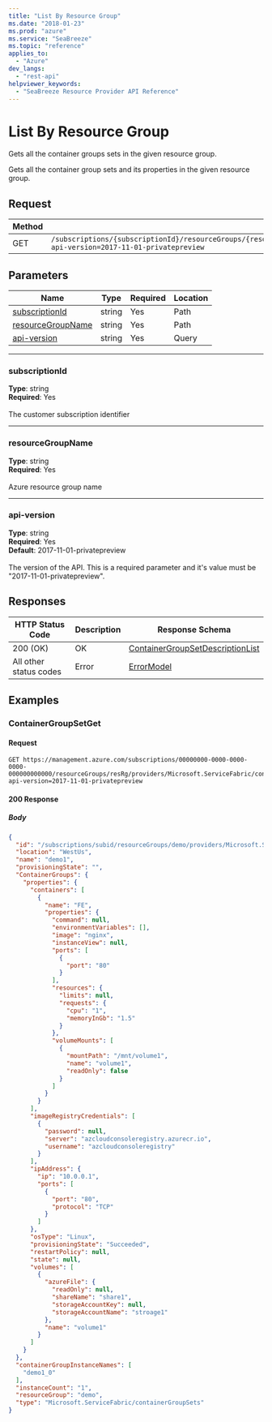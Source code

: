 ```yaml
---
title: "List By Resource Group"
ms.date: "2018-01-23"
ms.prod: "azure"
ms.service: "SeaBreeze"
ms.topic: "reference"
applies_to: 
  - "Azure"
dev_langs: 
  - "rest-api"
helpviewer_keywords: 
  - "SeaBreeze Resource Provider API Reference"
---
```

# List By Resource Group
Gets all the container groups sets in the given resource group.

Gets all the container group sets and its properties in the given resource group.

## Request
| Method | Request URI |
| ------ | ----------- |
| GET | `/subscriptions/{subscriptionId}/resourceGroups/{resourceGroupName}/providers/Microsoft.ServiceFabric/containerGroupSets?api-version=2017-11-01-privatepreview` |


## Parameters
| Name | Type | Required | Location |
| --- | --- | --- | --- |
| [subscriptionId](#subscriptionid) | string | Yes | Path |
| [resourceGroupName](#resourcegroupname) | string | Yes | Path |
| [api-version](#api-version) | string | Yes | Query |

____
### subscriptionId
__Type__: string <br/>
__Required__: Yes<br/>
<br/>
The customer subscription identifier

____
### resourceGroupName
__Type__: string <br/>
__Required__: Yes<br/>
<br/>
Azure resource group name

____
### api-version
__Type__: string <br/>
__Required__: Yes<br/>
__Default__: 2017-11-01-privatepreview <br/>
<br/>
The version of the API. This is a required parameter and it's value must be "2017-11-01-privatepreview".

## Responses

| HTTP Status Code | Description | Response Schema |
| --- | --- | --- |
| 200 (OK) | OK<br/> | [ContainerGroupSetDescriptionList](seabreeze-model-containergroupsetdescriptionlist.md) |
| All other status codes | Error<br/> | [ErrorModel](seabreeze-model-errormodel.md) |

## Examples

### ContainerGroupSetGet

#### Request
```
GET https://management.azure.com/subscriptions/00000000-0000-0000-0000-000000000000/resourceGroups/resRg/providers/Microsoft.ServiceFabric/containerGroupSets?api-version=2017-11-01-privatepreview
```

#### 200 Response
##### Body
```json
{
  "id": "/subscriptions/subid/resourceGroups/demo/providers/Microsoft.ServiceFabric/containerGroupSets/demo1",
  "location": "WestUs",
  "name": "demo1",
  "provisioningState": "",
  "ContainerGroups": {
    "properties": {
      "containers": [
        {
          "name": "FE",
          "properties": {
            "command": null,
            "environmentVariables": [],
            "image": "nginx",
            "instanceView": null,
            "ports": [
              {
                "port": "80"
              }
            ],
            "resources": {
              "limits": null,
              "requests": {
                "cpu": "1",
                "memoryInGb": "1.5"
              }
            },
            "volumeMounts": [
              {
                "mountPath": "/mnt/volume1",
                "name": "volume1",
                "readOnly": false
              }
            ]
          }
        }
      ],
      "imageRegistryCredentials": [
        {
          "password": null,
          "server": "azcloudconsoleregistry.azurecr.io",
          "username": "azcloudconsoleregistry"
        }
      ],
      "ipAddress": {
        "ip": "10.0.0.1",
        "ports": [
          {
            "port": "80",
            "protocol": "TCP"
          }
        ]
      },
      "osType": "Linux",
      "provisioningState": "Succeeded",
      "restartPolicy": null,
      "state": null,
      "volumes": [
        {
          "azureFile": {
            "readOnly": null,
            "shareName": "share1",
            "storageAccountKey": null,
            "storageAccountName": "stroage1"
          },
          "name": "volume1"
        }
      ]
    }
  },
  "containerGroupInstanceNames": [
    "demo1_0"
  ],
  "instanceCount": "1",
  "resourceGroup": "demo",
  "type": "Microsoft.ServiceFabric/containerGroupSets"
}
```

